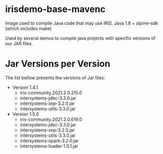 # irisdemo-base-mavenc
Image used to compile Java code that may use IRIS. Java 1.8 + alpine-sdk (which includes make)

Used by several demos to compile java projects with specific versions of our JAR files.

# Jar Versions per Version
The list bellow presents the versions of Jar files:

* Version 1.4.1
  * iris-community.2021.2.0.215.0
  * intersystems-jdbc-3.3.0.jar
  * intersystems-xep-3.2.0.jar
  * intersystems-utils-3.3.0.jar
* Version 1.5.0
  * iris-community.2021.2.0.619.0
  * intersystems-jdbc-3.3.0.jar
  * intersystems-xep-3.2.0.jar
  * intersystems-utils-3.3.0.jar
  * intersystems-spark-3.2.0.jar
  * intersystems-loader-1.0.1.jar

